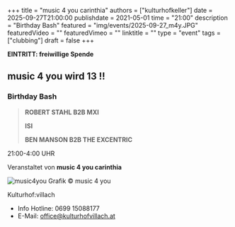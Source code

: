 +++
title = "music 4 you carinthia"
authors = ["kulturhofkeller"]
date = 2025-09-27T21:00:00
publishdate = 2021-05-01
time = "21:00"
description = "Birthday Bash"
featured = "img/events/2025-09-27_m4y.JPG"
featuredVideo = ""
featuredVimeo = ""
linktitle = ""
type = "event"
tags = ["clubbing"]
draft = false
+++

**EINTRITT: freiwillige Spende** 

## music 4 you wird 13 !!

### Birthday Bash 

> **ROBERT STAHL B2B MXI**
>
> **ISI**
>
> **BEN MANSON B2B THE EXCENTRIC**

21:00-4:00 UHR 

Veranstaltet von **music 4 you carinthia**

![music4you](/img/events/2025-09-27_m4y.JPG)
Grafik © music 4 you


Kulturhof:villach
- Info Hotline: 0699 15088177 
- E-Mail: office@kulturhofvillach.at
